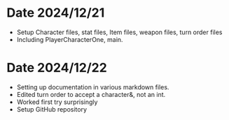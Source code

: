 ﻿# Date 2024/12/21
* Setup Character files, stat files, Item files, weapon files, turn order files
* Including PlayerCharacterOne, main.

# Date 2024/12/22 
* Setting up documentation in various markdown files.
* Edited turn order to accept a character&, not an int.
* Worked first try surprisingly
* Setup GitHub repository